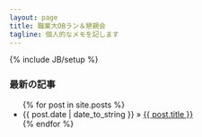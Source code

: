 ```yaml
---
layout: page
title: 職業大OBラン＆懇親会
tagline: 個人的なメモを記します
---
```

{% include JB/setup %}

### 最新の記事
<ul class="posts">
 {% for post in site.posts %}
   <li><span>{{ post.date | date_to_string }}</span> &raquo; <a href="{{ BASE_PATH }}{{ post.url }}">{{ post.title }}</a></li>
 {% endfor %}
</ul>

<!--
## To-Do
This theme is still unfinished. If you'd like to be added as a contributor, [please fork](http://github.com/plusjade/jekyll-bootstrap)!
We need to clean up the themes, make theme usage guides with theme-specific markup examples.
-->


